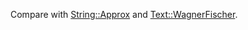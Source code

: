 Compare with [String::Approx](https://github.com/ReneNyffenegger/PerlModules/tree/master/String/Approx) and
[Text::WagnerFischer](https://github.com/ReneNyffenegger/PerlModules/tree/master/Text/WagnerFischer).

